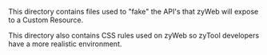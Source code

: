 This directory contains files used to "fake" the API's that zyWeb will expose to a Custom Resource.

This directory also contains CSS rules used on zyWeb so zyTool developers have a more realistic environment.